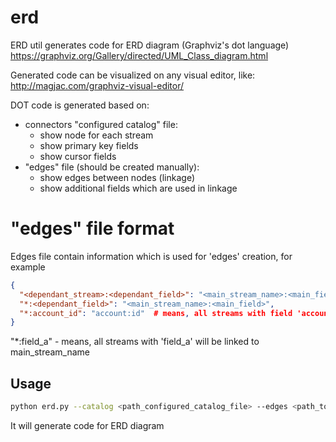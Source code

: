 # erd
ERD util generates code for ERD diagram (Graphviz's dot language)
https://graphviz.org/Gallery/directed/UML_Class_diagram.html

Generated code can be visualized on any visual editor, like:
http://magjac.com/graphviz-visual-editor/

DOT code is generated based on:
- connectors "configured catalog" file:
  - show node for each stream
  - show primary key fields
  - show cursor fields
- "edges" file (should be created manually):
  - show edges between nodes (linkage)
  - show additional fields which are used in linkage

# "edges" file format
Edges file contain information which is used for 'edges' creation, for example
```json
{
  "<dependant_stream>:<dependant_field>": "<main_stream_name>:<main_field>",
  "*:<dependant_field>": "<main_stream_name>:<main_field>",
  "*:account_id": "account:id"  # means, all streams with field 'account_id' depends on stream 'account' with field 'id'
}
```
"*:field_a" - means, all streams with 'field_a' will be linked to main_stream_name

## Usage
```bash
python erd.py --catalog <path_configured_catalog_file> --edges <path_to_edges_file>
```
It will generate code for ERD diagram 